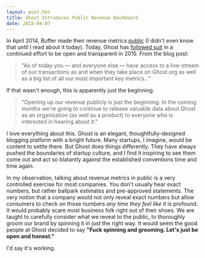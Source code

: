 ```yaml
---
layout: post.hbs
title: Ghost Introduces Public Revenue Dashboard
date: 2015-04-07
---
```


In April 2014, Buffer made their revenue metrics [public](https://open.bufferapp.com/buffer-public-revenue-dashboard/) (I didn't even know that until I read about it today). Today, Ghost has [followed suit](http://blog.ghost.org/april-2015-update/) in a continued effort to be open and transparent in 2015. From the blog post:

> "As of today you — and everyone else — have access to a live-stream of our transactions as and when they take place on Ghost.org as well as a big list of all our most important key metrics..."

If that wasn't enough, this is apparently just the beginning.

> "Opening up our revenue publicly is just the beginning. In the coming months we're going to continue to release valuable data about Ghost as an organisation (as well as a product) to everyone who is interested in hearing about it."

I love everything about this. Ghost is an elegant, thoughtfully-designed blogging platform with a bright future. Many startups, I imagine, would be content to settle there. But Ghost does things differently. They have always pushed the boundaries of startup culture, and I find it inspiring to see them come out and act so blatantly against the established conventions time and time again.

In my observation, talking about revenue metrics in public is a very controlled exercise for most companies. You don't usually hear exact numbers, but rather ballpark estimates and pre-approved statements. The very notion that a company would not only reveal exact numbers but allow consumers to check on those numbers _any time they feel like it_ is profound. It would probably scare most business folk right out of their shoes. We are taught to carefully consider what we reveal to the public, to thoroughly groom our brand by spinning it in just the right way. It would seem the good people at Ghost decided to say **"Fuck spinning and grooming. Let's just be open and honest."**

I'd say it's working.
